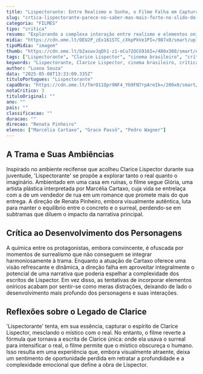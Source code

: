 ```yaml
---
title: "Lispectorante: Entre Realismo e Sonho, o Filme Falha em Capturar a Essência Clariceana"
slug: "crtica-lispectorante-parece-no-saber-mas-mais-forte-no-slido-do-que-no-onrico"
categoria: "FILMES"
tipo: "critica"
resumo: "Explorando a complexa interação entre realismo e elementos oníricos, o filme 'Lispectorante' não consegue traduzir eficazmente o legado de Clarice Lispector."
midia: "https://cdn.ome.lt/OEU2P_zEx161STC_cXkpPkVe1PI=/987x0/smart/uploads/conteudo/fotos/lispectorante_topo.jpg"
tipoMidia: "imagem"
thumb: "https://cdn.ome.lt/b2aswvJqDh1-z1-eCu72OCG916I=/480x360/smart/extras/conteudos/lispectorante_topo.jpg"
tags: ["Lispectorante", "Clarice Lispector", "cinema brasileiro", "crítica de filme", "Marcélia Cartaxo", "Renata Pinheiro"]
keywords: "Lispectorante, Clarice Lispector, cinema brasileiro, crítica de filme, Marcélia Cartaxo, Renata Pinheiro"
author: "Luana Souza"
data: "2025-05-08T13:33:09.335Z"
tituloPortugues: "Lispectorante"
capaObra: "https://cdn.ome.lt/fmrO11Qpr9NF4_Yb9FN7rpAreIk=/200x0/smart/extras/capas/lispectorante_poster.jpg"
notaCritico: 3
tituloOriginal: ""
ano: ""
pais: ""
classificacao: ""
duracao: ""
direcao: "Renata Pinheiro"
elenco: ["Marcélia Cartaxo", "Grace Passô", "Pedro Wagner"]
---
```


## A Trama e Suas Ambiências

Inspirado no ambiente recifense que acolheu Clarice Lispector durante sua juventude, 'Lispectorante' se propõe a explorar tanto o real quanto o imaginário. Ambientado em uma casa em ruínas, o filme segue Glória, uma artista plástica interpretada por Marcélia Cartaxo, cuja vida se entrelaça com a de um vendedor de rua em um romance que promete mais do que entrega. A direção de Renata Pinheiro, embora visualmente autêntica, luta para manter o equilíbrio entre o concreto e o surreal, perdendo-se em subtramas que diluem o impacto da narrativa principal.

## Crítica ao Desenvolvimento dos Personagens

A química entre os protagonistas, embora convincente, é ofuscada por momentos de surrealismo que não conseguem se integrar harmoniosamente à trama. Enquanto a atuação de Cartaxo oferece uma visão refrescante e dinâmica, a direção falha em aproveitar integralmente o potencial de uma narrativa que poderia espelhar a complexidade dos escritos de Lispector. Em vez disso, as tentativas de incorporar elementos oníricos acabam por sentir-se como meras distrações, deixando de lado o desenvolvimento mais profundo dos personagens e suas interações.

## Reflexões sobre o Legado de Clarice

'Lispectorante' tenta, em sua essência, capturar o espírito de Clarice Lispector, mesclando o místico com o real. No entanto, o filme reverte a fórmula que tornava a escrita de Clarice única: onde ela usava o surreal para intensificar o real, o filme permite que o místico obscureça o humano. Isso resulta em uma experiência que, embora visualmente atraente, deixa um sentimento de oportunidade perdida em retratar a profundidade e a complexidade emocional que define a obra de Lispector.